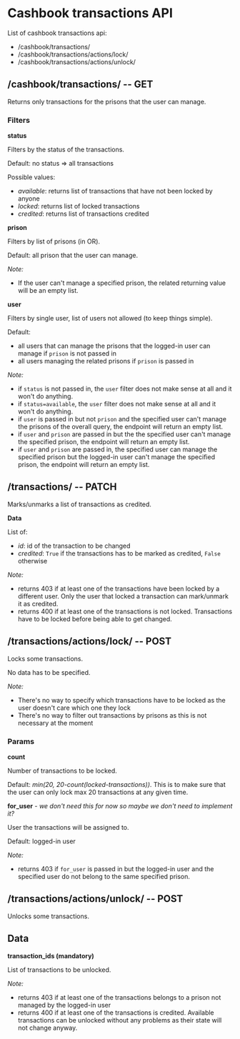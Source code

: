 # Cashbook transactions API

List of cashbook transactions api:
- /cashbook/transactions/
- /cashbook/transactions/actions/lock/
- /cashbook/transactions/actions/unlock/


## /cashbook/transactions/  -- GET

Returns only transactions for the prisons that the user can manage.

### Filters

**status**

Filters by the status of the transactions.

Default: no status => all transactions

Possible values:
- *available*: returns list of transactions that have not been locked by anyone
- *locked*: returns list of locked transactions
- *credited*: returns list of transactions credited

**prison**

Filters by list of prisons (in OR).

Default: all prison that the user can manage.

*Note:*
- If the user can't manage a specified prison, the related returning value will be an empty list. 

**user**

Filters by single user, list of users not allowed (to keep things simple).

Default:
- all users that can manage the prisons that the logged-in user can manage if `prison` is not passed in
- all users managing the related prisons if `prison` is passed in

*Note:*
- if `status` is not passed in, the `user` filter does not make sense at all and it won't do anything.
- if `status=available`, the `user` filter does not make sense at all and it won't do anything.
- if `user` is passed in but not `prison` and the specified user can't manage the prisons of the overall query, the endpoint will return an empty list.
- if `user` and `prison` are passed in but the the specified user can't manage the specified prison, the endpoint will return an empty list.
- if `user` and `prison` are passed in, the specified user can manage the specified prison but the logged-in user can't manage the specified prison, the endpoint will return an empty list.


## /transactions/  -- PATCH

Marks/unmarks a list of transactions as credited.

**Data**

List of:
- *id*: id of the transaction to be changed
- *credited*: `True` if the transactions has to be marked as credited, `False` otherwise

*Note:*
- returns 403 if at least one of the transactions have been locked by a different user. Only the user that locked a transaction can mark/unmark it as credited.
- returns 400 if at least one of the transactions is not locked. Transactions have to be locked before being able to get changed.


## /transactions/actions/lock/  -- POST

Locks some transactions.

No data has to be specified.

*Note:*

- There's no way to specify which transactions have to be locked as the user doesn't care which one they lock
- There's no way to filter out transactions by prisons as this is not necessary at the moment

### Params

**count**

Number of transactions to be locked.

Default: *min(20, 20-count(locked-transactions))*. This is to make sure that the user can only lock max 20 transactions at any given time.


**for_user** - *we don't need this for now so maybe we don't need to implement it?*

User the transactions will be assigned to.

Default: logged-in user

*Note:*

- returns 403 if `for_user` is passed in but the logged-in user and the specified user do not belong to the same specified prison.

## /transactions/actions/unlock/  -- POST

Unlocks some transactions.

## Data

**transaction_ids (mandatory)**

List of transactions to be unlocked.

*Note:*

- returns 403 if at least one of the transactions belongs to a prison not managed by the logged-in user
- returns 400 if at least one of the transactions is credited. Available transactions can be unlocked without any problems as their state will not change anyway.
